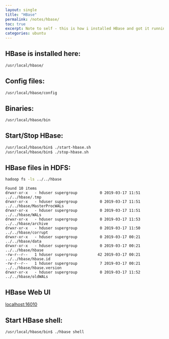 ```yaml
---
layout: single
title: "HBase"
permalink: /notes/hbase/
toc: true
excerpt: Note to self - this is how i installed HBase and got it running
categories: ubuntu
---
```


## HBase is installed here:

```bash
/usr/local/hbase/
```

## Config files:
```bash
/usr/local/hbase/config
```

## Binaries:
```bash
/usr/local/hbase/bin
```

## Start/Stop HBase:

```bash
/usr/local/hbase/bin$ ./start-hbase.sh
/usr/local/hbase/bin$ ./stop-hbase.sh
```

## HBase files in HDFS:
```bash
hadoop fs -ls ../../hbase
```

```
Found 10 items
drwxr-xr-x   - hduser supergroup          0 2019-03-17 11:51 ../../hbase/.tmp
drwxr-xr-x   - hduser supergroup          0 2019-03-17 11:51 ../../hbase/MasterProcWALs
drwxr-xr-x   - hduser supergroup          0 2019-03-17 11:51 ../../hbase/WALs
drwxr-xr-x   - hduser supergroup          0 2019-03-17 11:53 ../../hbase/archive
drwxr-xr-x   - hduser supergroup          0 2019-03-17 11:50 ../../hbase/corrupt
drwxr-xr-x   - hduser supergroup          0 2019-03-17 00:21 ../../hbase/data
drwxr-xr-x   - hduser supergroup          0 2019-03-17 00:21 ../../hbase/hbase
-rw-r--r--   1 hduser supergroup         42 2019-03-17 00:21 ../../hbase/hbase.id
-rw-r--r--   1 hduser supergroup          7 2019-03-17 00:21 ../../hbase/hbase.version
drwxr-xr-x   - hduser supergroup          0 2019-03-17 11:52 ../../hbase/oldWALs
```

## HBase Web UI

[localhost:16010](localhost:16010)


## Start HBase shell:

```bash
/usr/local/hbase/bin$ ./hbase shell
```

